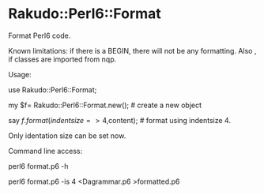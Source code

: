 Rakudo::Perl6::Format
==============


Format Perl6 code. 

Known limitations: if there is a BEGIN, there will not be any formatting. Also , if classes are imported from nqp.


Usage:


use Rakudo::Perl6::Format;


my $f=  Rakudo::Perl6::Format.new(); # create a new object

say $f.format({indentsize=>4},$content); # format using indentsize 4.

Only identation size can be set now.

Command line access:


perl6 format.p6 -h

perl6 format.p6 -is 4 \<Dagrammar.p6 \>formatted.p6

